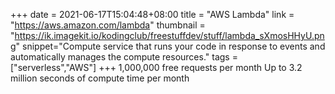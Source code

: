 +++
date = 2021-06-17T15:04:48+08:00
title = "AWS Lambda"
link = "https://aws.amazon.com/lambda"
thumbnail = "https://ik.imagekit.io/kodingclub/freestuffdev/stuff/lambda_sXmosHHyU.png"
snippet="Compute service that runs your code in response to events and automatically manages the compute resources."
tags = ["serverless","AWS"]
+++
1,000,000 free requests per month
Up to 3.2 million seconds of compute time per month